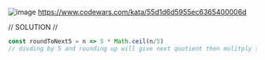 ![image](https://github.com/user-attachments/assets/47ec716a-cccc-4f42-a0d2-22c543d01676)
https://www.codewars.com/kata/55d1d6d5955ec6365400006d 

// SOLUTION //
```javascript
const roundToNext5 = n => 5 * Math.ceil(n/5)
// divding by 5 and rounding up will give next quotient then mulitply to get output
```
